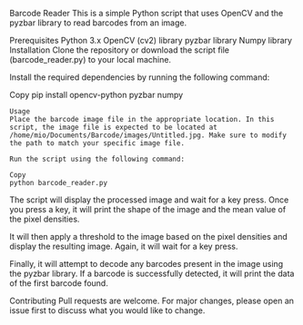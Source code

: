 Barcode Reader
This is a simple Python script that uses OpenCV and the pyzbar library to read barcodes from an image.

Prerequisites
Python 3.x
OpenCV (cv2) library
pyzbar library
Numpy library
Installation
Clone the repository or download the script file (barcode_reader.py) to your local machine.

Install the required dependencies by running the following command:

Copy
pip install opencv-python pyzbar numpy
```
Usage
Place the barcode image file in the appropriate location. In this script, the image file is expected to be located at /home/mio/Documents/Barcode/images/Untitled.jpg. Make sure to modify the path to match your specific image file.

Run the script using the following command:

Copy
python barcode_reader.py
```

The script will display the processed image and wait for a key press. Once you press a key, it will print the shape of the image and the mean value of the pixel densities.

It will then apply a threshold to the image based on the pixel densities and display the resulting image. Again, it will wait for a key press.

Finally, it will attempt to decode any barcodes present in the image using the pyzbar library. If a barcode is successfully detected, it will print the data of the first barcode found.

Contributing
Pull requests are welcome. For major changes, please open an issue first to discuss what you would like to change.
